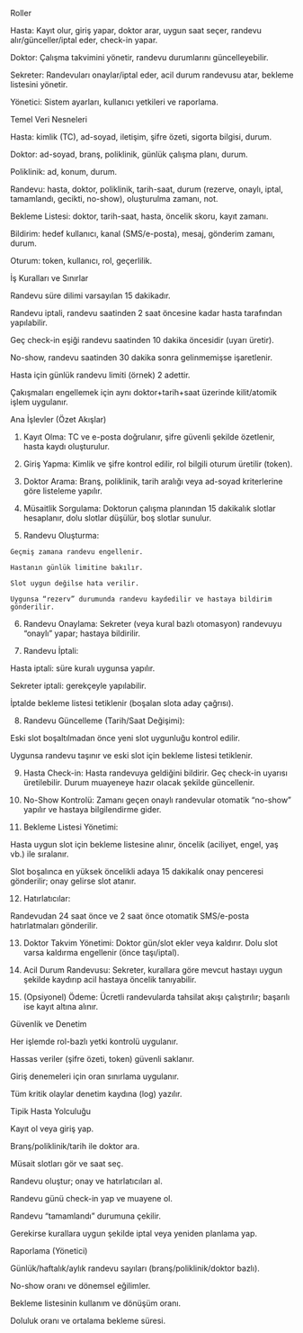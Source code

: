 Roller

  Hasta: Kayıt olur, giriş yapar, doktor arar, uygun saat seçer, randevu alır/günceller/iptal eder, check-in yapar.
  
  Doktor: Çalışma takvimini yönetir, randevu durumlarını güncelleyebilir.
  
  Sekreter: Randevuları onaylar/iptal eder, acil durum randevusu atar, bekleme listesini yönetir.
  
  Yönetici: Sistem ayarları, kullanıcı yetkileri ve raporlama.

Temel Veri Nesneleri

  Hasta: kimlik (TC), ad-soyad, iletişim, şifre özeti, sigorta bilgisi, durum.
  
  Doktor: ad-soyad, branş, poliklinik, günlük çalışma planı, durum.
  
  Poliklinik: ad, konum, durum.
  
  Randevu: hasta, doktor, poliklinik, tarih-saat, durum (rezerve, onaylı, iptal, tamamlandı, gecikti, no-show), oluşturulma zamanı, not.
  
  Bekleme Listesi: doktor, tarih-saat, hasta, öncelik skoru, kayıt zamanı.
  
  Bildirim: hedef kullanıcı, kanal (SMS/e-posta), mesaj, gönderim zamanı, durum.
  
  Oturum: token, kullanıcı, rol, geçerlilik.

İş Kuralları ve Sınırlar

  Randevu süre dilimi varsayılan 15 dakikadır.
  
  Randevu iptali, randevu saatinden 2 saat öncesine kadar hasta tarafından yapılabilir.
  
  Geç check-in eşiği randevu saatinden 10 dakika öncesidir (uyarı üretir).
  
  No-show, randevu saatinden 30 dakika sonra gelinmemişse işaretlenir.
  
  Hasta için günlük randevu limiti (örnek) 2 adettir.
  
  Çakışmaları engellemek için aynı doktor+tarih+saat üzerinde kilit/atomik işlem uygulanır.

Ana İşlevler (Özet Akışlar)

  1. Kayıt Olma: TC ve e-posta doğrulanır, şifre güvenli şekilde özetlenir, hasta kaydı oluşturulur.
  
  2. Giriş Yapma: Kimlik ve şifre kontrol edilir, rol bilgili oturum üretilir (token).
  
  3. Doktor Arama: Branş, poliklinik, tarih aralığı veya ad-soyad kriterlerine göre listeleme yapılır.
  
  4. Müsaitlik Sorgulama: Doktorun çalışma planından 15 dakikalık slotlar hesaplanır, dolu slotlar düşülür, boş slotlar sunulur.
  
  5. Randevu Oluşturma:

    Geçmiş zamana randevu engellenir.
    
    Hastanın günlük limitine bakılır.
    
    Slot uygun değilse hata verilir.
    
    Uygunsa “rezerv” durumunda randevu kaydedilir ve hastaya bildirim gönderilir.

6. Randevu Onaylama: Sekreter (veya kural bazlı otomasyon) randevuyu “onaylı” yapar; hastaya bildirilir.

7. Randevu İptali:
  
  Hasta iptali: süre kuralı uygunsa yapılır.
  
  Sekreter iptali: gerekçeyle yapılabilir.
  
  İptalde bekleme listesi tetiklenir (boşalan slota aday çağrısı).

8. Randevu Güncelleme (Tarih/Saat Değişimi):
  
  Eski slot boşaltılmadan önce yeni slot uygunluğu kontrol edilir.
  
  Uygunsa randevu taşınır ve eski slot için bekleme listesi tetiklenir.
  
9. Hasta Check-in: Hasta randevuya geldiğini bildirir. Geç check-in uyarısı üretilebilir. Durum muayeneye hazır olacak şekilde güncellenir.

10. No-Show Kontrolü: Zamanı geçen onaylı randevular otomatik “no-show” yapılır ve hastaya bilgilendirme gider.

11. Bekleme Listesi Yönetimi:

  Hasta uygun slot için bekleme listesine alınır, öncelik (aciliyet, engel, yaş vb.) ile sıralanır.
  
  Slot boşalınca en yüksek öncelikli adaya 15 dakikalık onay penceresi gönderilir; onay gelirse slot atanır.

12. Hatırlatıcılar:

  Randevudan 24 saat önce ve 2 saat önce otomatik SMS/e-posta hatırlatmaları gönderilir.

13. Doktor Takvim Yönetimi: Doktor gün/slot ekler veya kaldırır. Dolu slot varsa kaldırma engellenir (önce taşı/iptal).

14. Acil Durum Randevusu: Sekreter, kurallara göre mevcut hastayı uygun şekilde kaydırıp acil hastaya öncelik tanıyabilir.

15. (Opsiyonel) Ödeme: Ücretli randevularda tahsilat akışı çalıştırılır; başarılı ise kayıt altına alınır.

Güvenlik ve Denetim

  Her işlemde rol-bazlı yetki kontrolü uygulanır.
  
  Hassas veriler (şifre özeti, token) güvenli saklanır.
  
  Giriş denemeleri için oran sınırlama uygulanır.
  
  Tüm kritik olaylar denetim kaydına (log) yazılır.

Tipik Hasta Yolculuğu

  Kayıt ol veya giriş yap.
  
  Branş/poliklinik/tarih ile doktor ara.
  
  Müsait slotları gör ve saat seç.
  
  Randevu oluştur; onay ve hatırlatıcıları al.
  
  Randevu günü check-in yap ve muayene ol.
  
  Randevu “tamamlandı” durumuna çekilir.
  
  Gerekirse kurallara uygun şekilde iptal veya yeniden planlama yap.

Raporlama (Yönetici)
  
  Günlük/haftalık/aylık randevu sayıları (branş/poliklinik/doktor bazlı).
  
  No-show oranı ve dönemsel eğilimler.
  
  Bekleme listesinin kullanım ve dönüşüm oranı.
  
  Doluluk oranı ve ortalama bekleme süresi.
